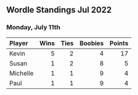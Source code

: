 ## Wordle Standings Jul 2022
### Monday, July 11th
| Player   |   Wins |   Ties |   Boobies |   Points |
|:---------|-------:|-------:|----------:|---------:|
| Kevin    |      5 |      2 |         4 |       17 |
| Susan    |      1 |      2 |         8 |        5 |
| Michelle |      1 |      1 |         9 |        4 |
| Paul     |      1 |      1 |         9 |        4 |